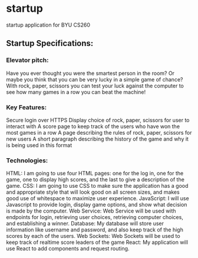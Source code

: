 # startup
startup application for BYU CS260

## Startup Specifications:
### Elevator pitch:
Have you ever thought you were the smartest person in the room? Or maybe you think that you can be very lucky in a simple game of chance? With rock, paper, scissors you can test your luck against the computer to see how many games in a row you can beat the machine!

### Key Features:
Secure login over HTTPS
Display choice of rock, paper, scissors for user to interact with
A score page to keep track of the users who have won the most games in a  row
A page describing the rules of rock, paper, scissors for new users
A short paragraph describing the history of the game and why it is being used in this format

### Technologies:
HTML: I am going to use four HTML pages: one for the log in, one for the game, one to display high scores, and the last to give a description of the game.
CSS: I am going to use CSS to make sure the application has a good and appropriate style that will look good on all screen sizes, and makes good use of whitespace to maximize user experience.
JavaScript: I will use Javascript to provide login, display game options, and show what decision is made by the computer.
Web Service: Web Service will be used with endpoints for login, retrieving user choices, retrieving computer choices, and establishing a winner.
Database: My database will store user information like username and password, and also keep track of the high scores by each of the users. 
Web Sockets: Web Sockets will be used to keep track of realtime score leaders of the game
React: My application will use React to add components and request routing.